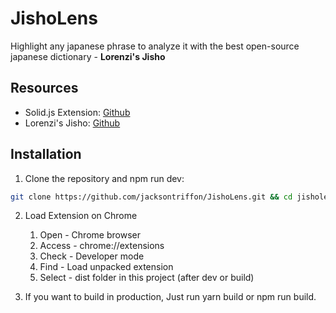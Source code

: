 # JishoLens

Highlight any japanese phrase to analyze it with the best open-source japanese dictionary - **Lorenzi's Jisho**

## Resources

- Solid.js Extension: [Github](https://github.com/fuyutarow/solid-chrome-extension-template)
- Lorenzi's Jisho: [Github](https://github.com/hlorenzi/jisho-open)

## Installation

1. Clone the repository and npm run dev:
```bash
git clone https://github.com/jacksontriffon/JishoLens.git && cd jisholens && npm run install && npm run dev
```
2. Load Extension on Chrome
   1. Open - Chrome browser
   2. Access - chrome://extensions
   3. Check - Developer mode
   4. Find - Load unpacked extension
   5. Select - dist folder in this project (after dev or build)

3. If you want to build in production, Just run yarn build or npm run build.
